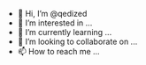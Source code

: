 - 👋 Hi, I’m @qedized
- 👀 I’m interested in ...
- 🌱 I’m currently learning ...
- 💞️ I’m looking to collaborate on ...
- 📫 How to reach me ...

<!---
qedized/qedized is a ✨ special ✨ repository because its `README.md` (this file) appears on your GitHub profile.
You can click the Preview link to take a look at your changes.
--->
